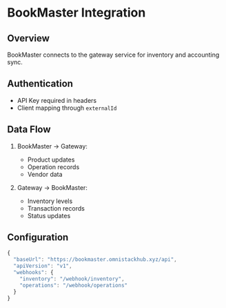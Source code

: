 # BookMaster Integration

## Overview
BookMaster connects to the gateway service for inventory and accounting sync.

## Authentication
- API Key required in headers
- Client mapping through `externalId`

## Data Flow
1. BookMaster -> Gateway:
    - Product updates
    - Operation records
    - Vendor data

2. Gateway -> BookMaster:
    - Inventory levels
    - Transaction records
    - Status updates

## Configuration
```typescript
{
  "baseUrl": "https://bookmaster.omnistackhub.xyz/api",
  "apiVersion": "v1",
  "webhooks": {
    "inventory": "/webhook/inventory",
    "operations": "/webhook/operations"
  }
}